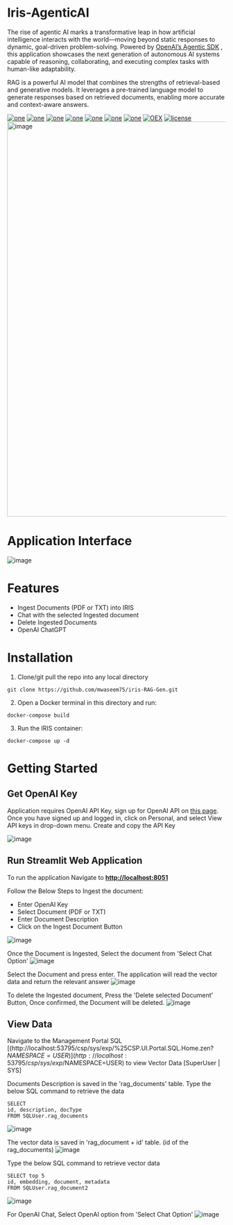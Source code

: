 # Iris-AgenticAI
The rise of agentic AI marks a transformative leap in how artificial intelligence interacts with the world—moving beyond static responses to dynamic, goal-driven problem-solving. Powered by [OpenAI’s Agentic SDK](https://platform.openai.com/account/api-keys) , this application showcases the next generation of autonomous AI systems capable of reasoning, collaborating, and executing complex tasks with human-like adaptability.



 
RAG is a powerful AI model that combines the strengths of retrieval-based and generative models. It leverages a pre-trained language model to generate responses based on retrieved documents, enabling more accurate and context-aware answers.

[![one](https://img.shields.io/badge/Platform-InterSystems%20IRIS-blue)](https://www.intersystems.com/data-platform/) [![one](https://img.shields.io/badge/LLM-GPT%203-Purple)](https://openai.com/index/gpt-3-apps/) [![one](https://img.shields.io/badge/Framework-Langchain-teal)](https://www.langchain.com/) [![one](https://img.shields.io/badge/WebFrameWork-Streamlit-Orange)](https://streamlit.io/) [![one](https://img.shields.io/badge/VectorStore-IRIS-blue)](https://www.intersystems.com/data-platform/) [![one](https://img.shields.io/badge/ORM-SQLAlchemy-teal)](https://www.sqlalchemy.org/)  [![one](https://img.shields.io/badge/OpenAI-ChatGPT-yellow)](https://openai.com/) [![OEX](https://img.shields.io/badge/Available%20on-Intersystems%20Open%20Exchange-00b2a9.svg)](https://github.com/mwaseem75/iris-RAG-Gen/blob/main/LICENSE) [![license](https://img.shields.io/badge/License-MIT-blue.svg)](https://github.com/mwaseem75/iris-RAG-Gen/blob/main/LICENSE)
<img width="910" alt="image" src="https://github.com/user-attachments/assets/9882a6c3-f66a-4330-8f4f-1d3ebc77f349">

# Application Interface
![image](https://github.com/user-attachments/assets/486b1a90-5b5c-4d6a-8da4-b184dcf87e1e)

# Features
* Ingest Documents (PDF or TXT) into IRIS
* Chat with the selected Ingested document 
* Delete Ingested Documents
* OpenAI ChatGPT

# Installation
1. Clone/git pull the repo into any local directory

```
git clone https://github.com/mwaseem75/iris-RAG-Gen.git
```

2. Open a Docker terminal in this directory and run:

```
docker-compose build
```

3. Run the IRIS container:

```
docker-compose up -d 
```
# Getting Started 
## Get OpenAI Key
Application requires OpenAI API Key, sign up for OpenAI API on [this page](https://platform.openai.com/account/api-keys). Once you have signed up and logged in, click on Personal, and select View API keys in drop-down menu. Create and copy the API Key

![image](https://github.com/mwaseem75/irisChatGPT/assets/18219467/7e7c7880-b9ac-4a60-9ec9-289dd2375a73)

## Run Streamlit Web Application
To run the application Navigate to [**http://localhost:8051**](http://localhost:8051) 

Follow the Below Steps to Ingest the document:
* Enter OpenAI Key
* Select Document (PDF or TXT)
* Enter Document Description
* Click on the Ingest Document Button

![image](https://github.com/user-attachments/assets/4a1ca5b2-8eb3-432d-ace9-4e7374ee768d)

Once the Document is Ingested, Select the document from 'Select Chat Option'
![image](https://github.com/user-attachments/assets/d616c313-97cd-4313-aade-5f9ac80572b3)

Select the Document and press enter. The application will read the vector data and return the relevant answer
![image](https://github.com/user-attachments/assets/522b9381-bbed-4ffb-b729-61e967384c04)
  
To delete the Ingested document, Press the 'Delete selected Document' Button, Once confirmed, the Document will be deleted.
![image](https://github.com/user-attachments/assets/d56585f9-3d5f-4b85-a473-10a28046bc8f)


## View Data
Navigate to the Management Portal SQL [(http://localhost:53795/csp/sys/exp/%25CSP.UI.Portal.SQL.Home.zen?$NAMESPACE=USER)](http://localhost:53795/csp/sys/exp/%25CSP.UI.Portal.SQL.Home.zen?$NAMESPACE=USER) to view Vector Data [SuperUser | SYS]

Documents Description is saved in the 'rag_documents' table.
Type the below SQL command to retrieve the data
```
SELECT 
id, description, docType
FROM SQLUser.rag_documents
```
![image](https://github.com/user-attachments/assets/6c5c9b02-72aa-4348-9abe-694a3141e344)

The vector data is saved in 'rag_document + id' table. (id of the rag_documents)
![image](https://github.com/user-attachments/assets/0ff66ce7-b48e-4b68-a24a-7233710a12e0)


Type the below SQL command to retrieve vector data
```
SELECT top 5
id, embedding, document, metadata
FROM SQLUser.rag_document2
```
![image](https://github.com/user-attachments/assets/950f9e04-6acf-4673-bff1-0d7d0965c8a8)


For OpenAI Chat, Select OpenAI option from 'Select Chat Option'
![image](https://github.com/user-attachments/assets/d598e6bc-8ebb-469a-82a5-e26c4d3bd35a)


